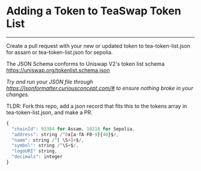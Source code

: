 # Adding a Token to TeaSwap Token List
---

Create a pull request with your new or updated token to tea-token-list.json for assam or tea-token-list.json for sepolia.

The JSON Schema conforms to Uniswap V2's token list schema https://uniswap.org/tokenlist.schema.json

_Try and run your JSON file through https://jsonformatter.curiousconcept.com/# to ensure nothing broke in your changes._


TLDR: Fork this repo, add a json record that fits this to the tokens array in tea-token-list.json, and make a PR.

```js
{
  "chainId": 93384 for Assam, 10218 for Sepolia,
  "address": string /^0x[a-fA-F0-9]{40}$/,
  "name": string /^[ \S+]+$/,
  "symbol": string /^\S+$/,
  "logoURI" string,
  "decimals": integer
}
```
